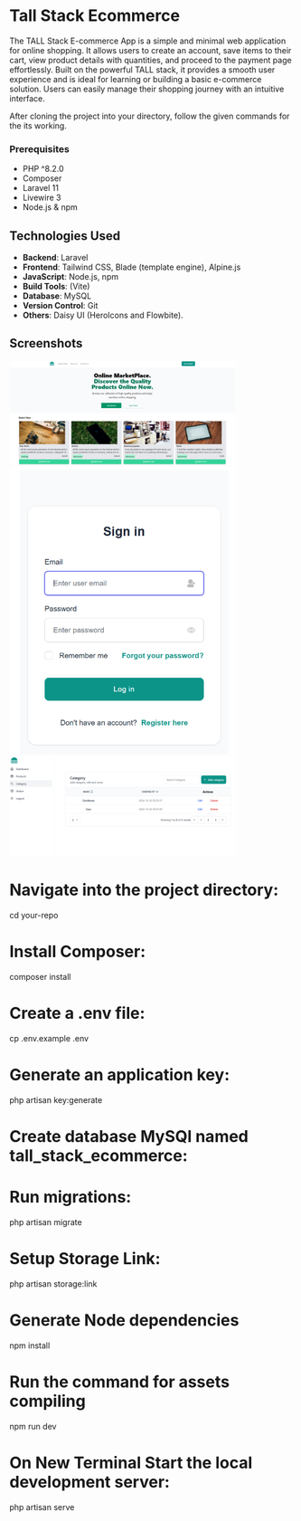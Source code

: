 # Tall Stack Ecommerce

The TALL Stack E-commerce App is a simple and minimal web application for online shopping. It allows users to create an account, save items to their cart, view product details with quantities, and proceed to the payment page effortlessly. Built on the powerful TALL stack, it provides a smooth user experience and is ideal for learning or building a basic e-commerce solution. Users can easily manage their shopping journey with an intuitive interface. 

After cloning the project into your directory, follow the given commands for the its working.


### Prerequisites
- PHP ^8.2.0
- Composer
- Laravel 11
- Livewire 3
- Node.js & npm


## Technologies Used

- **Backend**: Laravel
- **Frontend**: Tailwind CSS, Blade (template engine), Alpine.js
- **JavaScript**: Node.js, npm
- **Build Tools**: (Vite)
- **Database**: MySQL
- **Version Control**: Git
- **Others**: Daisy UI (HeroIcons and Flowbite).


## Screenshots

<img src="images/landing-page.png" alt="App Screenshot" width="400" height="auto" />

<br />

<img src="images/login.png" alt="App Screenshot" width="400" height="auto" />
<br />

<img src="images/dashboard.png" alt="App Screenshot" width="400" height="auto" />


# Navigate into the project directory:
cd your-repo

# Install Composer:
composer install


# Create a .env file:
cp .env.example .env


# Generate an application key:
php artisan key:generate


# Create database MySQl named tall_stack_ecommerce:


# Run migrations:
php artisan migrate


# Setup Storage Link:
php artisan storage:link


# Generate Node dependencies
npm install


# Run the command for assets compiling
npm run dev


# On New Terminal Start the local development server:
php artisan serve
